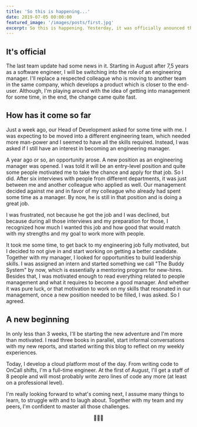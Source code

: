 ```yaml
---
title: 'So this is happening...'
date: 2019-07-05 00:00:00
featured_image: '/images/posts/first.jpg'
excerpt: So this is happening. Yesterday, it was officially anounced that I'm transitioning from a Computer Scientist to an Engineering Manager. I'm beyond excited. This could get interesting...
---
```


## It's official

The last team update had some news in it. Starting in August after 7,5 years as a software engineer, I will be switching into the role of an engineering manager. I'll replace a respected colleague who is moving to another team in the same company, which develops a product which is closer to the end-user. Although, I'm playing around with the idea of getting into management for some time, in the end, the change came quite fast.

## How has it come so far

Just a week ago, our Head of Development asked for some time with me. I was expecting to be moved into a different engineering team, which needed more man-power and I seemed to have all the skills required. Instead, I was asked if I still have an interest in becoming an engineering manager.

A year ago or so, an opportunity arose. A new position as an engineering manager was opened. I was told it will be an entry-level position and quite some people motivated me to take the chance and apply for that job. So I did. After six interviews with people from different departments, it was just between me and another colleague who applied as well. Our management decided against me and in favor of my colleague who already had spent some time as a manager. By now, he is still in that position and is doing a great job.

I was frustrated, not because he got the job and I was declined, but because during all those interviews and my preparation for those, I recognized how much I wanted this job and how good that would match with my strengths and my goal to work more with people.

It took me some time, to get back to my engineering job fully motivated, but I decided to not give in and start working on getting a better candidate. Together with my manager, I looked for opportunities to build leadership skills. I was assigned an intern and started something we call "The Buddy System" by now, which is essentially a mentoring program for new-hires. Besides that, I was motivated enough to read everything related to people management and what it requires to become a good manager. And whether it was pure luck, or that motivation to work on my skills that resonated in our management, once a new position needed to be filled, I was asked. So I agreed.

## A new beginning

In only less than 3 weeks, I'll be starting the new adventure and I'm more than motivated. I read three books in parallel, start informal conversations with my new reports, and started writing this blog to reflect on my weekly experiences.

Today, I develop a cloud platform most of the day. From writing code to OnCall shifts, I'm a full-time engineer. At the first of August, I'll get a staff of 8 people and will most probably write zero lines of code any more (at least on a professional level).

I'm really looking forward to what's coming next, I assume many things to learn, to struggle with and to laugh about. Together with my team and my peers, I'm confident to master all those challenges.

<center>👨🏻‍💼</center>